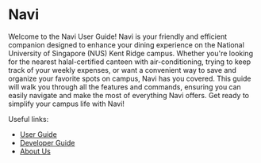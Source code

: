 # Navi

Welcome to the Navi User Guide! Navi is your friendly and efficient companion designed to enhance your dining experience on the 
National University of Singapore (NUS) Kent Ridge campus. Whether you're looking for the nearest halal-certified canteen 
with air-conditioning, trying to keep track of your weekly expenses, or want a convenient way to save and organize your 
favorite spots on campus, Navi has you covered. This guide will walk you through all the features and commands, ensuring 
you can easily navigate and make the most of everything Navi offers. Get ready to simplify your campus life with Navi!

Useful links:
* [User Guide](UserGuide.md)
* [Developer Guide](DeveloperGuide.md)
* [About Us](AboutUs.md)
